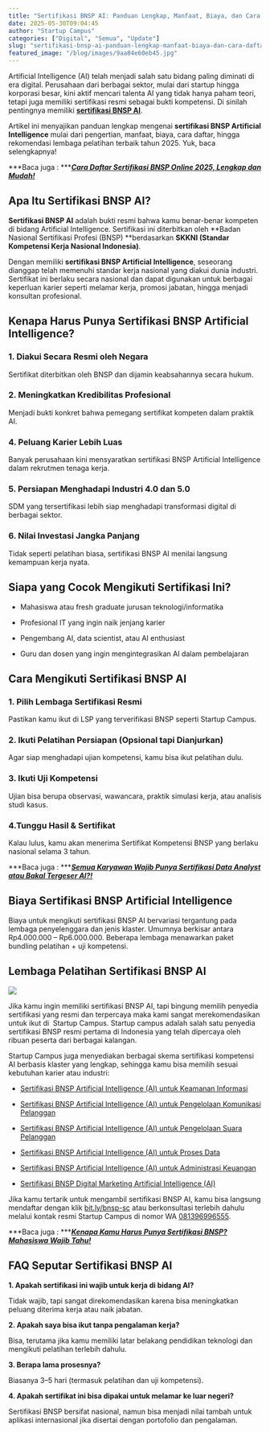 ```yaml
---
title: "Sertifikasi BNSP AI: Panduan Lengkap, Manfaat, Biaya, dan Cara Daftar Terbaru 2025"
date: 2025-05-30T09:04:45
author: "Startup Campus"
categories: ["Digital", "Semua", "Update"]
slug: "sertifikasi-bnsp-ai-panduan-lengkap-manfaat-biaya-dan-cara-daftar-terbaru-2025"
featured_image: "/blog/images/9aa84e60eb45.jpg"
---
```


Artificial Intelligence (AI) telah menjadi salah satu bidang paling diminati di era digital. Perusahaan dari berbagai sektor, mulai dari startup hingga korporasi besar, kini aktif mencari talenta AI yang tidak hanya paham teori, tetapi juga memiliki sertifikasi resmi sebagai bukti kompetensi. Di sinilah pentingnya memiliki [**sertifikasi BNSP AI**](https://www.startupcampus.id/sertifikasi/bnsp?track=artificial-intelligence).

Artikel ini menyajikan panduan lengkap mengenai **sertifikasi BNSP Artificial Intelligence** mulai dari pengertian, manfaat, biaya, cara daftar, hingga rekomendasi lembaga pelatihan terbaik tahun 2025. Yuk, baca selengkapnya!

***Baca juga : ***[***Cara Daftar Sertifikasi BNSP Online 2025, Lengkap dan Mudah!***](https://www.startupcampus.id/blog/cara-daftar-sertifikasi-bnsp-online-2025-lengkap-dan-mudah/)

## **Apa Itu Sertifikasi BNSP AI?**

**Sertifikasi BNSP AI** adalah bukti resmi bahwa kamu benar-benar kompeten di bidang Artificial Intelligence. Sertifikasi ini diterbitkan oleh **Badan Nasional Sertifikasi Profesi (BNSP) **berdasarkan **SKKNI (Standar Kompetensi Kerja Nasional Indonesia)**.

Dengan memiliki **sertifikasi BNSP Artificial Intelligence**, seseorang dianggap telah memenuhi standar kerja nasional yang diakui dunia industri. Sertifikat ini berlaku secara nasional dan dapat digunakan untuk berbagai keperluan karier seperti melamar kerja, promosi jabatan, hingga menjadi konsultan profesional.

## **Kenapa Harus Punya Sertifikasi BNSP Artificial Intelligence?**

### **1. Diakui Secara Resmi oleh Negara**

Sertifikat diterbitkan oleh BNSP dan dijamin keabsahannya secara hukum.

### **2. Meningkatkan Kredibilitas Profesional**

Menjadi bukti konkret bahwa pemegang sertifikat kompeten dalam praktik AI.

### **4. Peluang Karier Lebih Luas**

Banyak perusahaan kini mensyaratkan sertifikasi BNSP Artificial Intelligence dalam rekrutmen tenaga kerja.

### **5. Persiapan Menghadapi Industri 4.0 dan 5.0**

SDM yang tersertifikasi lebih siap menghadapi transformasi digital di berbagai sektor.

### **6. Nilai Investasi Jangka Panjang**

Tidak seperti pelatihan biasa, sertifikasi BNSP AI menilai langsung kemampuan kerja nyata.

## **Siapa yang Cocok Mengikuti Sertifikasi Ini?**

- Mahasiswa atau fresh graduate jurusan teknologi/informatika

- Profesional IT yang ingin naik jenjang karier

- Pengembang AI, data scientist, atau AI enthusiast

- Guru dan dosen yang ingin mengintegrasikan AI dalam pembelajaran

## **Cara Mengikuti Sertifikasi BNSP AI**

### **1. Pilih Lembaga Sertifikasi Resmi**

Pastikan kamu ikut di LSP yang terverifikasi BNSP seperti Startup Campus.

### **2. Ikuti Pelatihan Persiapan (Opsional tapi Dianjurkan)**

Agar siap menghadapi ujian kompetensi, kamu bisa ikut pelatihan dulu.

### **3. Ikuti Uji Kompetensi**

Ujian bisa berupa observasi, wawancara, praktik simulasi kerja, atau analisis studi kasus.

### **4.Tunggu Hasil & Sertifikat**

Kalau lulus, kamu akan menerima Sertifikat Kompetensi BNSP yang berlaku nasional selama 3 tahun.

***Baca juga : ***[***Semua Karyawan Wajib Punya Sertifikasi Data Analyst atau Bakal Tergeser AI?!***](https://www.startupcampus.id/blog/semua-karyawan-wajib-punya-sertifikasi-data-analyst-atau-bakal-tergeser-ai/)

## **Biaya Sertifikasi BNSP Artificial Intelligence**

Biaya untuk mengikuti sertifikasi BNSP AI bervariasi tergantung pada lembaga penyelenggara dan jenis klaster. Umumnya berkisar antara Rp4.000.000 – Rp6.000.000. Beberapa lembaga menawarkan paket bundling pelatihan + uji kompetensi.

## **Lembaga Pelatihan Sertifikasi BNSP AI**

![](https://lh7-rt.googleusercontent.com/docsz/AD_4nXfVA_ft4h1h8uVeUhXNo_QtD8hWCjonBw_Di-nX8TQu55JktzLGXLULdfnYi0xthi-S4Rb62Am17kttJ4xw0U7wBScOSjwPiV4AJt1duJlLfQR5hgzFnOvUvheLtFSOWVdQUt3u0A?key=_vhJXDrW0DMslxn1o_hBdw)

Jika kamu ingin memiliki sertifikasi BNSP AI, tapi bingung memilih penyedia sertifikasi yang resmi dan terpercaya maka kami sangat merekomendasikan untuk ikut di  Startup Campus. Startup campus adalah salah satu penyedia sertifikasi BNSP resmi pertama di Indonesia yang telah dipercaya oleh ribuan peserta dari berbagai kalangan.  

Startup Campus juga menyediakan berbagai skema sertifikasi kompetensi AI berbasis klaster yang lengkap, sehingga kamu bisa memilih sesuai kebutuhan karier atau industri:

- [Sertifikasi BNSP Artificial Intelligence (AI) untuk Keamanan Informasi](https://www.startupcampus.id/sertifikasi/bnsp-ai-keamanan-informasi)

- [Sertifikasi BNSP Artificial Intelligence (AI) untuk Pengelolaan Komunikasi Pelanggan](https://www.startupcampus.id/sertifikasi/bnsp-ai-komunikasi-pelanggan)

- [Sertifikasi BNSP Artificial Intelligence (AI) untuk Pengelolaan Suara Pelanggan](https://www.startupcampus.id/sertifikasi/bnsp-ai-suara-pelanggan)

- [Sertifikasi BNSP Artificial Intelligence (AI) untuk Proses Data](https://www.startupcampus.id/sertifikasi/bnsp-ai-proses-data)

- [Sertifikasi BNSP Artificial Intelligence (AI) untuk Administrasi Keuangan](https://www.startupcampus.id/sertifikasi/bnsp-ai-administrasi-keuangan)

- [Sertifikasi BNSP Digital Marketing Artificial Intelligence (AI)](https://www.startupcampus.id/sertifikasi/bnsp-digital-marketing-ai)

Jika kamu tertarik untuk mengambil sertifikasi BNSP AI, kamu bisa langsung mendaftar dengan klik [bit.ly/bnsp-sc](https://www.startupcampus.id/sertifikasi/bnsp) atau berkonsultasi terlebih dahulu melalui kontak resmi Startup Campus di nomor WA [081396996555](https://api.whatsapp.com/send?phone=6281396996555&text=Halo%2C+saya+ingin+mengetahui+program+Startup+Campus).

***Baca juga : ***[***Kenapa Kamu Harus Punya Sertifikasi BNSP? Mahasiswa Wajib Tahu!***](https://www.startupcampus.id/blog/kenapa-sertifikasi-bnsp-wajib-kamu-punya-mahasiswa-wajib-baca/)

## **FAQ Seputar Sertifikasi BNSP AI**

**1. Apakah sertifikasi ini wajib untuk kerja di bidang AI?**

Tidak wajib, tapi sangat direkomendasikan karena bisa meningkatkan peluang diterima kerja atau naik jabatan.

**2. Apakah saya bisa ikut tanpa pengalaman kerja?**

Bisa, terutama jika kamu memiliki latar belakang pendidikan teknologi dan mengikuti pelatihan terlebih dahulu.

**3. Berapa lama prosesnya?**

Biasanya 3–5 hari (termasuk pelatihan dan uji kompetensi).

**4. Apakah sertifikat ini bisa dipakai untuk melamar ke luar negeri?**

Sertifikasi BNSP bersifat nasional, namun bisa menjadi nilai tambah untuk aplikasi internasional jika disertai dengan portofolio dan pengalaman.
